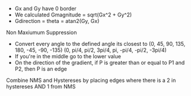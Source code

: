 - Gx and Gy have 0 border
- We calculated Gmagnitude = sqrt(Gx^2 + Gy^2)
- Gdirection = theta = atan2(Gy, Gx)

Non Maxiumum Suppression
- Convert every angle to the defined angle its closest to (0, 45, 90, 135, 180, -45, -90, -135) (0, pi/4, pi/2, 3pi/4, pi, -pi/4, -pi/2, -3pi/4)
- If you're in the middle go to the lower value
- On the direction of the gradient, if P is greater than or equal to P1 and P2, then P is an edge

Combine NMS and Hystereses by placing edges where there is a 2 in hystereses AND 1 from NMS